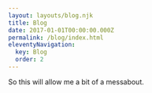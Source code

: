 ```yaml
---
layout: layouts/blog.njk
title: Blog
date: 2017-01-01T00:00:00.000Z
permalink: /blog/index.html
eleventyNavigation:
  key: Blog
  order: 2
---
```

So this will allow me a bit of a messabout.